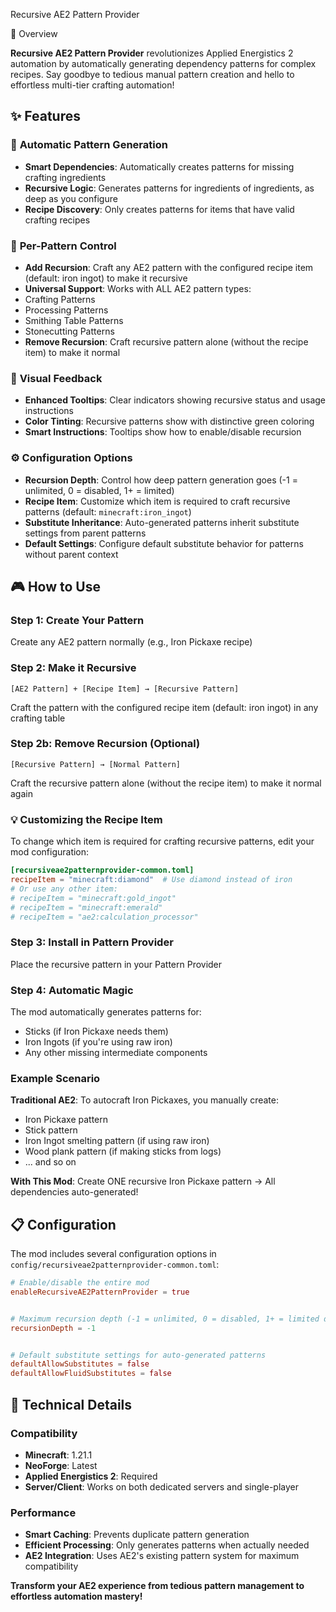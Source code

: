 Recursive AE2 Pattern Provider


🔄 Overview


**Recursive AE2 Pattern Provider** revolutionizes Applied Energistics 2 automation by automatically generating dependency patterns for complex recipes. Say goodbye to tedious manual pattern creation and hello to effortless multi-tier crafting automation!


## ✨ Features


### 🎯 **Automatic Pattern Generation**
- **Smart Dependencies**: Automatically creates patterns for missing crafting ingredients
- **Recursive Logic**: Generates patterns for ingredients of ingredients, as deep as you configure
- **Recipe Discovery**: Only creates patterns for items that have valid crafting recipes


### 🔧 **Per-Pattern Control**
- **Add Recursion**: Craft any AE2 pattern with the configured recipe item (default: iron ingot) to make it recursive
- **Universal Support**: Works with ALL AE2 pattern types:
- Crafting Patterns
- Processing Patterns
- Smithing Table Patterns
- Stonecutting Patterns
- **Remove Recursion**: Craft recursive pattern alone (without the recipe item) to make it normal


### 🎨 **Visual Feedback**
- **Enhanced Tooltips**: Clear indicators showing recursive status and usage instructions
- **Color Tinting**: Recursive patterns show with distinctive green coloring
- **Smart Instructions**: Tooltips show how to enable/disable recursion


### ⚙️ **Configuration Options**
- **Recursion Depth**: Control how deep pattern generation goes (-1 = unlimited, 0 = disabled, 1+ = limited)
- **Recipe Item**: Customize which item is required to craft recursive patterns (default: `minecraft:iron_ingot`)
- **Substitute Inheritance**: Auto-generated patterns inherit substitute settings from parent patterns
- **Default Settings**: Configure default substitute behavior for patterns without parent context


## 🎮 How to Use


### **Step 1: Create Your Pattern**
Create any AE2 pattern normally (e.g., Iron Pickaxe recipe)


### **Step 2: Make it Recursive**
```
[AE2 Pattern] + [Recipe Item] → [Recursive Pattern]
```
Craft the pattern with the configured recipe item (default: iron ingot) in any crafting table

### **Step 2b: Remove Recursion (Optional)**
```
[Recursive Pattern] → [Normal Pattern]
```
Craft the recursive pattern alone (without the recipe item) to make it normal again

### **💡 Customizing the Recipe Item**
To change which item is required for crafting recursive patterns, edit your mod configuration:
```toml
[recursiveae2patternprovider-common.toml]
recipeItem = "minecraft:diamond"  # Use diamond instead of iron
# Or use any other item:
# recipeItem = "minecraft:gold_ingot"
# recipeItem = "minecraft:emerald"
# recipeItem = "ae2:calculation_processor"
```

### **Step 3: Install in Pattern Provider**
Place the recursive pattern in your Pattern Provider


### **Step 4: Automatic Magic**
The mod automatically generates patterns for:
- Sticks (if Iron Pickaxe needs them)
- Iron Ingots (if you're using raw iron)
- Any other missing intermediate components


### **Example Scenario**
**Traditional AE2**: To autocraft Iron Pickaxes, you manually create:
- Iron Pickaxe pattern
- Stick pattern
- Iron Ingot smelting pattern (if using raw iron)
- Wood plank pattern (if making sticks from logs)
- ... and so on


**With This Mod**: Create ONE recursive Iron Pickaxe pattern → All dependencies auto-generated!


## 📋 Configuration


The mod includes several configuration options in `config/recursiveae2patternprovider-common.toml`:


```toml
# Enable/disable the entire mod
enableRecursiveAE2PatternProvider = true


# Maximum recursion depth (-1 = unlimited, 0 = disabled, 1+ = limited depth)
recursionDepth = -1


# Default substitute settings for auto-generated patterns
defaultAllowSubstitutes = false
defaultAllowFluidSubstitutes = false
```


## 🔧 Technical Details


### **Compatibility**
- **Minecraft**: 1.21.1
- **NeoForge**: Latest
- **Applied Energistics 2**: Required
- **Server/Client**: Works on both dedicated servers and single-player


### **Performance**
- **Smart Caching**: Prevents duplicate pattern generation
- **Efficient Processing**: Only generates patterns when actually needed
- **AE2 Integration**: Uses AE2's existing pattern system for maximum compatibility


**Transform your AE2 experience from tedious pattern management to effortless automation mastery!**